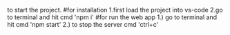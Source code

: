 to start the project.
#for installation
1.first load the project into vs-code
2.go to terminal and hit cmd 'npm i'
#for run the web app
1.) go to terminal and hit  cmd 'npm start'
2.) to stop the server cmd 'ctrl+c'
 